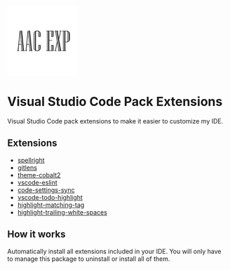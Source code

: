 ![logo-extension](./images/icon.png)

# Visual Studio Code Pack Extensions
Visual Studio Code pack extensions to make it easier to customize my IDE.

## Extensions
* [spellright](https://marketplace.visualstudio.com/items?itemName=ban.spellright)
* [gitlens](https://marketplace.visualstudio.com/items?itemName=eamodio.gitlens)
* [theme-cobalt2](https://marketplace.visualstudio.com/items?itemName=wesbos.theme-cobalt2)
* [vscode-eslint](https://marketplace.visualstudio.com/items?itemName=dbaeumer.vscode-eslint)
* [code-settings-sync](https://marketplace.visualstudio.com/items?itemName=Shan.code-settings-sync)
* [vscode-todo-highlight](https://marketplace.visualstudio.com/items?itemName=wayou.vscode-todo-highlight)
* [highlight-matching-tag](https://marketplace.visualstudio.com/items?itemName=vincaslt.highlight-matching-tag)
* [highlight-trailing-white-spaces](https://marketplace.visualstudio.com/items?itemName=ybaumes.highlight-trailing-white-spaces)

## How it works
Automatically install all extensions included in your IDE. You will only have to manage this package to uninstall or install all of them.
